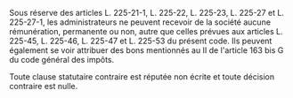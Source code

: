 Sous réserve des articles L. 225-21-1, L. 225-22, L. 225-23, L. 225-27 et L. 225-27-1, les administrateurs ne peuvent recevoir de la société aucune rémunération, permanente ou non, autre que celles prévues aux articles L. 225-45, L. 225-46, L. 225-47 et L. 225-53 du présent code. Ils peuvent également se voir attribuer des bons mentionnés au II de l'article 163 bis G du code général des impôts. 


Toute clause statutaire contraire est réputée non écrite et toute décision contraire est nulle.

